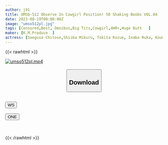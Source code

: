 ```yaml
---
author: j91
title: UMSO-512 Observe In Cowgirl Position! 50 Shaking Boobs VOL.04
date: 2023-08-19T00:00:00Z
image: "umso512pl.jpg"
tags: [Censored,Best, Omnibus,Big Tits,Cowgirl,4HR+,Huge Butt	]
maker: [K.M.Produce  ]
actress: [Saegusa Chitose,Shiiba Mikuru, Tokita Kozue, Inaba Ruka, Koume Ena, Komine Hinata ,Kitakawa Riko ,Haruna Hana, Kayama Natsuko, Hagi Azusa]
---
```



{{< rawhtml >}}

<div class="video" data-videoid="67n6bnrba7j0">
    <a href="javascript:;">
        <img src="https://my.j91.asia/posts/umso512pl/umso512pl.jpg" width="WIDTH" height="HEIGHT" alt="umso512pl.mp4" loading="lazy">
    </a>
</div>

<script type="text/javascript" src="https://j91.asia/asset/on-demand-ws.js"></script>

<br>
  <link rel="stylesheet" href="https://j91.asia/asset/bs5.css">
  
  <center>
  <button class="btn btn-primary" type="button" data-bs-toggle="collapse" data-bs-target=".multi-collapse" aria-expanded="false" aria-controls="multiCollapseExample1 multiCollapseExample2"><h2>Download</h2></button></center>
</p>
<div class="row">
  <div class="col">
    <div class="collapse multi-collapse" id="multiCollapseExample1">
      <div class="card card-body">
	      	      <br>
<div class="buttons">  
<a href="https://wolfstream.tv/67n6bnrba7j0"><button class="btn-hover color-3"><i class="fa fa-download"></i> WS</button></a></div>
    </div>
  </div>
</div>
  <div class="col">
    <div class="collapse multi-collapse" id="multiCollapseExample2">
      <div class="card card-body">
	      <br>
<div class="buttons">
    <a href="https://oneupload.to/rv4xkohsypra"><button class="btn-hover color-9"><i class="fa fa-download"></i> ONE</button></a></div>
<br><br>
      </div>
    </div>
  </div>
</div>

{{< /rawhtml >}}